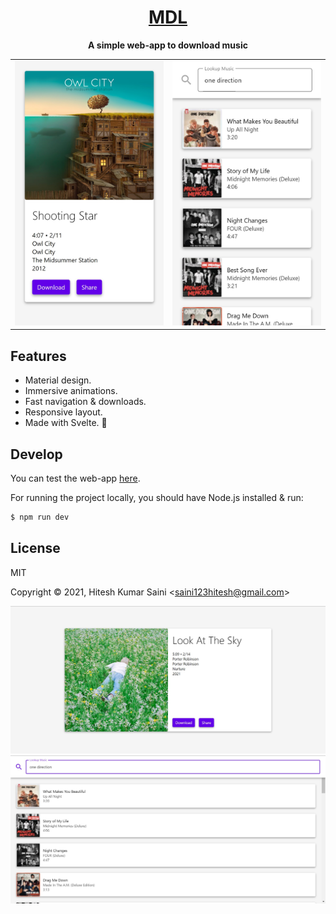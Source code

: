 <h1 align="center"><a href="https://alexmercerind.github.io/mdl" target="__blank">MDL</a></h1>
<p align="center"><strong>A simple web-app to download music</strong></p>

<table>
  <tr>
    <td><img src='https://github.com/alexmercerind/mdl/blob/assets/mobile_0.jpg?raw=true'></img></td>
    <td><img src='https://github.com/alexmercerind/mdl/blob/assets/mobile_1.jpg?raw=true'></img></td>
  </tr>
</table>

## Features

- Material design.
- Immersive animations.
- Fast navigation & downloads.
- Responsive layout.
- Made with Svelte. 🧡

## Develop

You can test the web-app [here](https://alexmercerind.github.io/mdl).

For running the project locally, you should have Node.js installed & run:

```bash
$ npm run dev
```

## License
 
MIT 

Copyright © 2021, Hitesh Kumar Saini <<saini123hitesh@gmail.com>>


<img src='https://github.com/alexmercerind/mdl/blob/assets/image_0.jpg?raw=true'></img>
<img src='https://github.com/alexmercerind/mdl/blob/assets/image_1.jpg?raw=true'></img>
